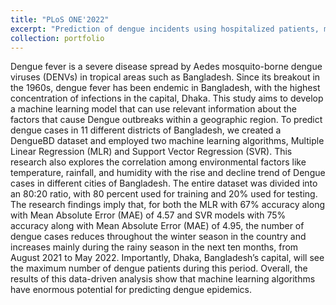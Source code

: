 ```yaml
---
title: "PLoS ONE'2022"
excerpt: "Prediction of dengue incidents using hospitalized patients, metrological and socio-economic data in Bangladesh: A machine learning approach <br/><img src='/images/dengue500x300.png'>"
collection: portfolio
---
```


Dengue fever is a severe disease spread by Aedes mosquito-borne dengue viruses (DENVs) in tropical areas such as Bangladesh. Since its breakout in the 1960s, dengue fever has been endemic in Bangladesh, with the highest concentration of infections in the capital, Dhaka. This study aims to develop a machine learning model that can use relevant information about the factors that cause Dengue outbreaks within a geographic region. To predict dengue cases in 11 different districts of Bangladesh, we created a DengueBD dataset and employed two machine learning algorithms, Multiple Linear Regression (MLR) and Support Vector Regression (SVR). This research also explores the correlation among environmental factors like temperature, rainfall, and humidity with the rise and decline trend of Dengue cases in different cities of Bangladesh. The entire dataset was divided into an 80:20 ratio, with 80 percent used for training and 20% used for testing. The research findings imply that, for both the MLR with 67% accuracy along with Mean Absolute Error (MAE) of 4.57 and SVR models with 75% accuracy along with Mean Absolute Error (MAE) of 4.95, the number of dengue cases reduces throughout the winter season in the country and increases mainly during the rainy season in the next ten months, from August 2021 to May 2022. Importantly, Dhaka, Bangladesh’s capital, will see the maximum number of dengue patients during this period. Overall, the results of this data-driven analysis show that machine learning algorithms have enormous potential for predicting dengue epidemics. 
